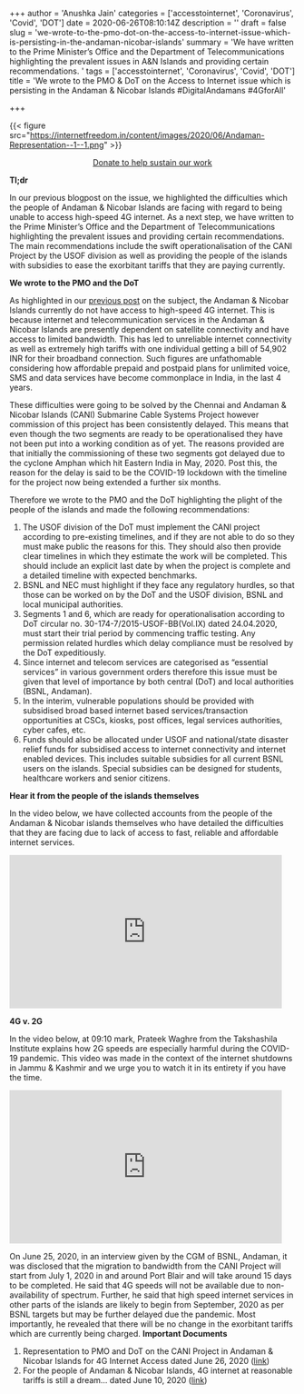 +++
author = 'Anushka Jain'
categories = ['accesstointernet', 'Coronavirus', 'Covid', 'DOT']
date = 2020-06-26T08:10:14Z
description = ''
draft = false
slug = 'we-wrote-to-the-pmo-dot-on-the-access-to-internet-issue-which-is-persisting-in-the-andaman-nicobar-islands'
summary = 'We have written to the Prime Minister’s Office and the Department of Telecommunications highlighting the prevalent issues in A&N Islands and providing certain recommendations. '
tags = ['accesstointernet', 'Coronavirus', 'Covid', 'DOT']
title = 'We wrote to the PMO & DoT on the Access to Internet issue which is persisting in the Andaman & Nicobar Islands #DigitalAndamans #4GforAll'

+++


{{< figure src="https://internetfreedom.in/content/images/2020/06/Andaman-Representation--1--1.png" >}}

<div style="text-align:center;">
    <a href="https://internetfreedom.in/donate/" class="button">Donate to help sustain our work</a>
</div>

**Tl;dr**

In our previous blogpost on the issue, we highlighted the difficulties which the people of Andaman & Nicobar Islands are facing with regard to being unable to access high-speed 4G internet. As a next step, we have written to the Prime Minister’s Office and the Department of Telecommunications highlighting the prevalent issues and providing certain recommendations. The main recommendations include the swift operationalisation of the CANI Project by the USOF division as well as providing the people of the islands with subsidies to ease the exorbitant tariffs that they are paying currently.

**We wrote to the PMO and the DoT**

As highlighted in our [previous post](https://internetfreedom.in/for-the-people-of-andaman-nicobar-islands-4g-internet-at-reasonable-tariffs-is-still-a-dream/) on the subject, the Andaman & Nicobar Islands currently do not have access to high-speed 4G internet. This is because internet and telecommunication services in the Andaman & Nicobar Islands are presently dependent on satellite connectivity and have access to limited bandwidth. This has led to unreliable internet connectivity as well as extremely high tariffs with one individual getting a bill of 54,902 INR for their broadband connection. Such figures are unfathomable considering how affordable prepaid and postpaid plans for unlimited voice, SMS and data services have become commonplace in India, in the last 4 years. 

These difficulties were going to be solved by the Chennai and Andaman & Nicobar Islands (CANI) Submarine Cable Systems Project however commission of this project has been consistently delayed. This means that even though the two segments are ready to be operationalised they have not been put into a working condition as of yet. The reasons provided are that initially the commissioning of these two segments got delayed due to the cyclone Amphan which hit Eastern India in May, 2020. Post this, the reason for the delay is said to be the COVID-19 lockdown with the timeline for the project now being extended a further six months.

Therefore we wrote to the PMO and the DoT highlighting the plight of the people of the islands and made the following recommendations:

1. The USOF division of the DoT must implement the CANI project according to pre-existing timelines, and if they are not able to do so they must make public the reasons for this. They should also then provide clear timelines in which they estimate the work will be completed. This should include an explicit last date by when the project is complete and a detailed timeline with expected benchmarks.
2. BSNL and NEC must highlight if they face any regulatory hurdles, so that those can be worked on by the DoT and the USOF division, BSNL and local municipal authorities.
3. Segments 1 and 6, which are ready for operationalisation according to DoT circular no. 30-174-7/2015-USOF-BB(Vol.IX) dated 24.04.2020, must start their trial period by commencing traffic testing. Any permission related hurdles which delay compliance must be resolved by the DoT expeditiously.
4. Since internet and telecom services are categorised as “essential services” in various government orders therefore this issue must be given that level of importance by both central (DoT) and local authorities (BSNL, Andaman).
5. In the interim, vulnerable populations should be provided with subsidised broad based internet based services/transaction opportunities at CSCs, kiosks, post offices, legal services authorities, cyber cafes, etc.
6. Funds should also be allocated under USOF and national/state disaster relief funds for subsidised access to internet connectivity and internet enabled devices. This includes suitable subsidies for all current BSNL users on the islands. Special subsidies can be designed for students, healthcare workers and senior citizens.

**Hear it from the people of the islands themselves**

In the video below, we have collected accounts from the people of the Andaman & Nicobar islands themselves who have detailed the difficulties that they are facing due to lack of access to fast, reliable and affordable internet services.

<iframe width="480" height="270" src="https://www.youtube.com/embed/DNrPE3zCU4A?feature=oembed" frameborder="0" allow="accelerometer; autoplay; encrypted-media; gyroscope; picture-in-picture" allowfullscreen></iframe>

**4G v. 2G**

In the video below, at 09:10 mark, Prateek Waghre from the Takshashila Institute explains how 2G speeds are especially harmful during the COVID-19 pandemic. This video was made in the context of the internet shutdowns in Jammu & Kashmir and we urge you to watch it in its entirety if you have the time. 

<iframe width="480" height="270" src="https://www.youtube.com/embed/ECb4pKBGxHw?feature=oembed" frameborder="0" allow="accelerometer; autoplay; encrypted-media; gyroscope; picture-in-picture" allowfullscreen></iframe>

On June 25, 2020, in an interview given by the CGM of BSNL, Andaman, it was disclosed that the migration to bandwidth from the CANI Project will start from July 1, 2020 in and around Port Blair and will take around 15 days to be completed. He said that 4G speeds will not be available due to non-availability of spectrum. Further, he said that high speed internet services in other parts of the islands are likely to begin from September, 2020 as per BSNL targets but may be further delayed due the pandemic. Most importantly, he revealed that there will be no change in the exorbitant tariffs which are currently being charged. **Important Documents**

1. Representation to PMO and DoT on the CANI Project in Andaman & Nicobar Islands for 4G Internet Access dated June 26, 2020 ([link](https://drive.google.com/file/d/1YB3BEiFNiCQdnf7tptQcnQW_slEkcWjA/view?usp=sharing))
2. For the people of Andaman & Nicobar Islands, 4G internet at reasonable tariffs is still a dream… dated June 10, 2020 ([link](https://internetfreedom.in/for-the-people-of-andaman-nicobar-islands-4g-internet-at-reasonable-tariffs-is-still-a-dream/))



